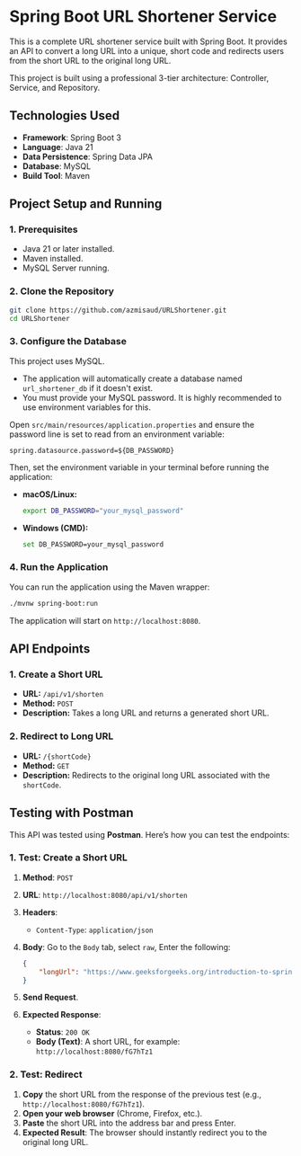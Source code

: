 # Spring Boot URL Shortener Service

This is a complete URL shortener service built with Spring Boot. It provides an API to convert a long URL into a unique, short code and redirects users from the short URL to the original long URL.

This project is built using a professional 3-tier architecture: Controller, Service, and Repository.

## Technologies Used

* **Framework**: Spring Boot 3
* **Language**: Java 21
* **Data Persistence**: Spring Data JPA
* **Database**: MySQL
* **Build Tool**: Maven

## Project Setup and Running

### 1. Prerequisites

* Java 21 or later installed.
* Maven installed.
* MySQL Server running.

### 2. Clone the Repository

```bash
git clone https://github.com/azmisaud/URLShortener.git
cd URLShortener
```

### 3. Configure the Database

This project uses MySQL.

* The application will automatically create a database named `url_shortener_db` if it doesn't exist.
* You must provide your MySQL password. It is highly recommended to use environment variables for this.

Open `src/main/resources/application.properties` and ensure the password line is set to read from an environment variable:

```properties
spring.datasource.password=${DB_PASSWORD}
```

Then, set the environment variable in your terminal before running the application:

* **macOS/Linux:**

    ```bash
    export DB_PASSWORD="your_mysql_password"
    ```

* **Windows (CMD):**

    ```bash
    set DB_PASSWORD=your_mysql_password
    ```

### 4. Run the Application

You can run the application using the Maven wrapper:

```bash
./mvnw spring-boot:run
```

The application will start on `http://localhost:8080`.

## API Endpoints

### 1. Create a Short URL

* **URL:** `/api/v1/shorten`
* **Method:** `POST`
* **Description:** Takes a long URL and returns a generated short URL.

### 2. Redirect to Long URL

* **URL:** `/{shortCode}`
* **Method:** `GET`
* **Description:** Redirects to the original long URL associated with the `shortCode`.

## Testing with Postman

This API was tested using **Postman**. Here’s how you can test the endpoints:

### 1. Test: Create a Short URL

1.  **Method**: `POST`
2.  **URL**: `http://localhost:8080/api/v1/shorten`
3.  **Headers**:
    * `Content-Type`: `application/json`
4.  **Body**: Go to the `Body` tab, select `raw`, Enter the following:

    ```json
    {
        "longUrl": "https://www.geeksforgeeks.org/introduction-to-spring-boot/"
    }
    ```

5.  **Send Request**.
6.  **Expected Response**:
    * **Status**: `200 OK`
    * **Body (Text)**: A short URL, for example: `http://localhost:8080/fG7hTz1`

### 2. Test: Redirect

1.  **Copy** the short URL from the response of the previous test (e.g., `http://localhost:8080/fG7hTz1`).
2.  **Open your web browser** (Chrome, Firefox, etc.).
3.  **Paste** the short URL into the address bar and press Enter.
4.  **Expected Result**: The browser should instantly redirect you to the original long URL.
